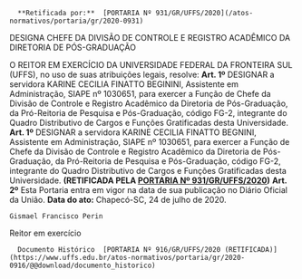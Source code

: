       **Retificada por:**  [PORTARIA Nº 931/GR/UFFS/2020](/atos-normativos/portaria/gr/2020-0931) 

   DESIGNA CHEFE DA DIVISÃO DE CONTROLE E REGISTRO ACADÊMICO DA DIRETORIA DE PÓS-GRADUAÇÃO  

 O REITOR EM EXERCÍCIO DA UNIVERSIDADE FEDERAL DA FRONTEIRA SUL (UFFS), no uso de suas atribuições legais, resolve:   **Art. 1º**  DESIGNAR a servidora KARINE CECILIA FINATTO BEGININI, Assistente em Administração, SIAPE nº 1030651, para exercer a Função de Chefe da Divisão de Controle e Registro Acadêmico da Diretoria de Pós-Graduação, da Pró-Reitoria de Pesquisa e Pós-Graduação, código FG-2, integrante do Quadro Distributivo de Cargos e Funções Gratificadas desta Universidade. **Art. 1º** DESIGNAR a servidora KARINE CECILIA FINATTO BEGNINI, Assistente em Administração, SIAPE nº 1030651, para exercer a Função de Chefe da Divisão de Controle e Registro Acadêmico da Diretoria de Pós-Graduação, da Pró-Reitoria de Pesquisa e Pós-Graduação, código FG-2, integrante do Quadro Distributivo de Cargos e Funções Gratificadas desta Universidade. **(RETIFICADA PELA [PORTARIA Nº 931/GR/UFFS/2020](https://www.uffs.edu.br/atos-normativos/portaria/gr/2020-0931))**   **Art. 2º**  Esta Portaria entra em vigor na data de sua publicação no Diário Oficial da União.        **Data do ato:** Chapecó-SC, 24 de julho de 2020.   
 

    Gismael Francisco Perin   
 Reitor em exercício 

      Documento Histórico  [PORTARIA Nº 916/GR/UFFS/2020 (RETIFICADA)](https://www.uffs.edu.br/atos-normativos/portaria/gr/2020-0916/@@download/documento_historico)     
      
